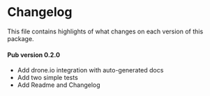 # Changelog

This file contains highlights of what changes on each version of this package.

#### Pub version 0.2.0
  * Add drone.io integration with auto-generated docs 
  * Add two simple tests
  * Add Readme and Changelog